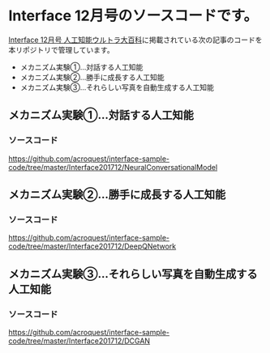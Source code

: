 # Interface 12月号のソースコードです。
[Interface 12月号 人工知能ウルトラ大百科](http://www.kumikomi.net/interface/contents/201712.php)に掲載されている次の記事のコードを本リポジトリで管理しています。

+ メカニズム実験①...対話する人工知能
+ メカニズム実験②...勝手に成長する人工知能
+ メカニズム実験③...それらしい写真を自動生成する人工知能

## メカニズム実験①...対話する人工知能
### ソースコード
https://github.com/acroquest/interface-sample-code/tree/master/Interface201712/NeuralConversationalModel

## メカニズム実験②...勝手に成長する人工知能
### ソースコード
https://github.com/acroquest/interface-sample-code/tree/master/Interface201712/DeepQNetwork

## メカニズム実験③...それらしい写真を自動生成する人工知能
### ソースコード
https://github.com/acroquest/interface-sample-code/tree/master/Interface201712/DCGAN
